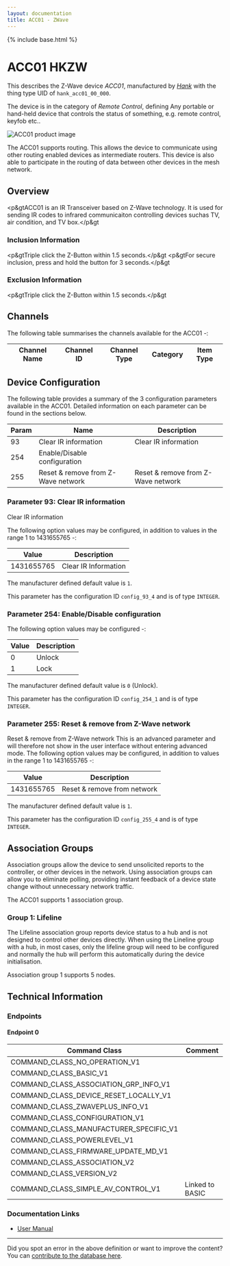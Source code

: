 ```yaml
---
layout: documentation
title: ACC01 - ZWave
---
```


{% include base.html %}

# ACC01 HKZW
This describes the Z-Wave device *ACC01*, manufactured by *[Hank](http://www.hank-tech.com/)* with the thing type UID of ```hank_acc01_00_000```.

The device is in the category of *Remote Control*, defining Any portable or hand-held device that controls the status of something, e.g. remote control, keyfob etc..

![ACC01 product image](https://opensmarthouse.org/zwavedatabase/725/image/)


The ACC01 supports routing. This allows the device to communicate using other routing enabled devices as intermediate routers.  This device is also able to participate in the routing of data between other devices in the mesh network.

## Overview

<p&gtACC01 is an IR Transceiver based on Z-Wave technology. It is used for sending IR codes to infrared communicaiton controlling devices suchas TV, air condition, and TV box.</p&gt

### Inclusion Information

<p&gtTriple click the Z-Button within 1.5 seconds.</p&gt <p&gtFor secure inclusion, press and hold the button for 3 seconds.</p&gt

### Exclusion Information

<p&gtTriple click the Z-Button within 1.5 seconds.</p&gt

## Channels

The following table summarises the channels available for the ACC01 -:

| Channel Name | Channel ID | Channel Type | Category | Item Type |
|--------------|------------|--------------|----------|-----------|



## Device Configuration

The following table provides a summary of the 3 configuration parameters available in the ACC01.
Detailed information on each parameter can be found in the sections below.

| Param | Name  | Description |
|-------|-------|-------------|
| 93 | Clear IR information | Clear IR information |
| 254 | Enable/Disable configuration |  |
| 255 | Reset & remove from Z-Wave network | Reset & remove from Z-Wave network |

### Parameter 93: Clear IR information

Clear IR information

The following option values may be configured, in addition to values in the range 1 to 1431655765 -:

| Value  | Description |
|--------|-------------|
| 1431655765 | Clear IR Information |

The manufacturer defined default value is ```1```.

This parameter has the configuration ID ```config_93_4``` and is of type ```INTEGER```.


### Parameter 254: Enable/Disable configuration



The following option values may be configured -:

| Value  | Description |
|--------|-------------|
| 0 | Unlock |
| 1 | Lock |

The manufacturer defined default value is ```0``` (Unlock).

This parameter has the configuration ID ```config_254_1``` and is of type ```INTEGER```.


### Parameter 255: Reset & remove from Z-Wave network

Reset & remove from Z-Wave network
This is an advanced parameter and will therefore not show in the user interface without entering advanced mode.
The following option values may be configured, in addition to values in the range 1 to 1431655765 -:

| Value  | Description |
|--------|-------------|
| 1431655765 | Reset & remove from network |

The manufacturer defined default value is ```1```.

This parameter has the configuration ID ```config_255_4``` and is of type ```INTEGER```.


## Association Groups

Association groups allow the device to send unsolicited reports to the controller, or other devices in the network. Using association groups can allow you to eliminate polling, providing instant feedback of a device state change without unnecessary network traffic.

The ACC01 supports 1 association group.

### Group 1: Lifeline

The Lifeline association group reports device status to a hub and is not designed to control other devices directly. When using the Lineline group with a hub, in most cases, only the lifeline group will need to be configured and normally the hub will perform this automatically during the device initialisation.

Association group 1 supports 5 nodes.

## Technical Information

### Endpoints

#### Endpoint 0

| Command Class | Comment |
|---------------|---------|
| COMMAND_CLASS_NO_OPERATION_V1| |
| COMMAND_CLASS_BASIC_V1| |
| COMMAND_CLASS_ASSOCIATION_GRP_INFO_V1| |
| COMMAND_CLASS_DEVICE_RESET_LOCALLY_V1| |
| COMMAND_CLASS_ZWAVEPLUS_INFO_V1| |
| COMMAND_CLASS_CONFIGURATION_V1| |
| COMMAND_CLASS_MANUFACTURER_SPECIFIC_V1| |
| COMMAND_CLASS_POWERLEVEL_V1| |
| COMMAND_CLASS_FIRMWARE_UPDATE_MD_V1| |
| COMMAND_CLASS_ASSOCIATION_V2| |
| COMMAND_CLASS_VERSION_V2| |
| COMMAND_CLASS_SIMPLE_AV_CONTROL_V1| Linked to BASIC|

### Documentation Links

* [User Manual](https://opensmarthouse.org/zwavedatabase/725/HKZW-ACC01-MANUL.pdf)

---

Did you spot an error in the above definition or want to improve the content?
You can [contribute to the database here](https://opensmarthouse.org/zwavedatabase/725).
